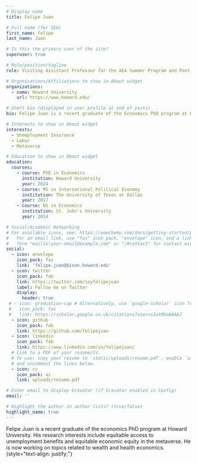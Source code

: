 ```yaml
---
# Display name
title: Felipe Juan

# Full name (for SEO)
first_name: Felipe
last_name: Juan

# Is this the primary user of the site?
superuser: true

# Role/position/tagline
role: Visiting Assistant Professor for the AEA Summer Program and Post-Doctoral Fellow at the Center for an Equitable Economy and Sustainable Society at Howard University.

# Organizations/Affiliations to show in About widget
organizations:
  - name: Howard University
    url: https://www.howard.edu/

# Short bio (displayed in user profile at end of posts)
bio: Felipe Juan is a recent graduate of the Economics PhD program at Howard University. 

# Interests to show in About widget
interests:
  - Unemployment Insurance 
  - Labor 
  - Metaverse

# Education to show in About widget
education:
  courses:
    - course: PhD in Economics
      institution: Howard University
      year: 2024
    - course: MS in International Political Economy
      institution: The University of Texas at Dallas
      year: 2017
    - course: BS in Economics
      institution: St. John's University
      year: 2014

# Social/Academic Networking
# For available icons, see: https://wowchemy.com/docs/getting-started/page-builder/#icons
#   For an email link, use "fas" icon pack, "envelope" icon, and a link in the
#   form "mailto:your-email@example.com" or "/#contact" for contact widget.
social:
  - icon: envelope
    icon_pack: fas
    link: 'felipe.juan@bison.howard.edu'
  - icon: twitter
    icon_pack: fab
    link: https://twitter.com/soyfelipejuan
    label: Follow me on Twitter
    display:
      header: true
 # - icon: graduation-cap # Alternatively, use `google-scholar` icon from `ai` icon pack
 #   icon_pack: fas
 #   link: https://scholar.google.co.uk/citations?user=sIwtMXoAAAAJ
  - icon: github
    icon_pack: fab
    link: https://github.com/felipejuan
  - icon: linkedin
    icon_pack: fab
    link: https://www.linkedin.com/in/felipejuan/
  # Link to a PDF of your resume/CV.
  # To use: copy your resume to `static/uploads/resume.pdf`, enable `ai` icons in `params.yaml`,
  # and uncomment the lines below.
  - icon: cv
    icon_pack: ai
    link: uploads/resume.pdf

# Enter email to display Gravatar (if Gravatar enabled in Config)
email: ''

# Highlight the author in author lists? (true/false)
highlight_name: true
---
```


Felipe Juan is a recent graduate of the economics PhD program at Howard University. His research interests include equitable access to unemployment benefits and equitable economic equity in the metaverse. He is now working on topics related to wealth and health economics. 
{style="text-align: justify;"}

